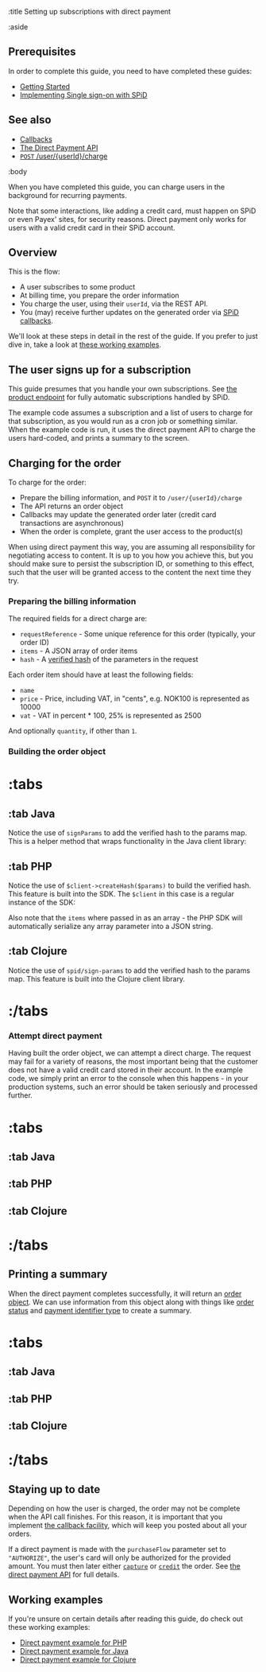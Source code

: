 :title Setting up subscriptions with direct payment

:aside

## Prerequisites

In order to complete this guide, you need to have completed these guides:

- [Getting Started](/getting-started/)
- [Implementing Single sign-on with SPiD](/implementing-sso/)

## See also

- [Callbacks](/callbacks/)
- [The Direct Payment API](/direct-payment-api/)
- [`POST` /user/{userId}/charge](/endpoints/POST/user/{userId}/charge/)

:body

When you have completed this guide, you can charge users in the background for
recurring payments.

Note that some interactions, like adding a credit card, must happen on SPiD or
even Payex' sites, for security reasons. Direct payment only works for users
with a valid credit card in their SPiD account.

## Overview

This is the flow:

- A user subscribes to some product
- At billing time, you prepare the order information
- You charge the user, using their `userId`, via the REST API.
- You (may) receive further updates on the generated order via [SPiD callbacks](/callbacks/).

We'll look at these steps in detail in the rest of the guide. If you prefer to
just dive in, take a look at [these working examples](#working-examples).

## The user signs up for a subscription

This guide presumes that you handle your own subscriptions. See
[the product endpoint](/endpoints/POST/product/) for fully automatic
subscriptions handled by SPiD.

The example code assumes a subscription and a list of users to charge for that
subscription, as you would run as a cron job or something similar. When the
example code is run, it uses the direct payment API to charge the users
hard-coded, and prints a summary to the screen.

## Charging for the order

To charge for the order:

- Prepare the billing information, and `POST` it to `/user/{userId}/charge`
- The API returns an order object
- Callbacks may update the generated order later (credit card transactions are
  asynchronous)
- When the order is complete, grant the user access to the product(s)

When using direct payment this way, you are assuming all responsibility for
negotiating access to content. It is up to you how you achieve this, but you
should make sure to persist the subscription ID, or something to this effect,
such that the user will be granted access to the content the next time they try.

### Preparing the billing information

The required fields for a direct charge are:

- `requestReference` - Some unique reference for this order (typically, your order ID)
- `items` - A JSON array of order items
- `hash` - A [verified hash](/verified-hash/) of the parameters in the request

Each order item should have at least the following fields:

- `name`
- `price` - Price, including VAT, in "cents", e.g. NOK100 is represented as 10000
- `vat` - VAT in percent * 100, 25% is represented as 2500

And optionally `quantity`, if other than `1`.

### Building the order object

# :tabs

## :tab Java

<spid-example lang="java" src="/direct-payment/src/main/java/no/spid/examples/RecurringPaymentProcessor.java" title="Subscription is an object with name, price and vat"/>
<spid-example lang="java" src="/direct-payment/src/main/java/no/spid/examples/RecurringPaymentProcessor.java" title="Create data to POST to /user/{userId}/charge"/>

Notice the use of `signParams` to add the verified hash to the params map. This
is a helper method that wraps functionality in the Java client library:

<spid-example lang="java" src="/direct-payment/src/main/java/no/spid/examples/ApiClient.java" title="Creating the security helper"/>
<spid-example lang="java" src="/direct-payment/src/main/java/no/spid/examples/ApiClient.java" title="Signing parameters"/>

## :tab PHP

<spid-example lang="php" src="/direct-payment/processPayments.php" title="Subscription is an assoc array with name, price and vat"/>
<spid-example lang="php" src="/direct-payment/recurringPayments.php" title="Create data to POST to /user/{userId}/charge"/>

Notice the use of `$client->createHash($params)` to build the verified hash.
This feature is built into the SDK. The `$client` in this case is a regular
instance of the SDK:

<spid-example lang="php" src="/direct-payment/recurringPayments.php" title="Create SPiD client"/>

Also note that the `items` where passed in as an array - the PHP SDK will
automatically serialize any array parameter into a JSON string.

## :tab Clojure

<spid-example lang="clj" src="/direct-payment/src/spid_clojure_direct_payment_example/core.clj" title="Subscription is a map with name, price and vat"/>
<spid-example lang="clj" src="/direct-payment/src/spid_clojure_direct_payment_example/core.clj" title="Create data to POST to /user/{userId}/charge"/>

Notice the use of `spid/sign-params` to add the verified hash to the params map.
This feature is built into the Clojure client library.

# :/tabs

### Attempt direct payment

Having built the order object, we can attempt a direct charge. The request may
fail for a variety of reasons, the most important being that the customer does
not have a valid credit card stored in their account. In the example code, we
simply print an error to the console when this happens - in your production
systems, such an error should be taken seriously and processed further.

# :tabs

## :tab Java

<spid-example lang="java" src="/direct-payment/src/main/java/no/spid/examples/RecurringPaymentProcessor.java" title="Attempting the direct payment"/>

## :tab PHP

<spid-example lang="php" src="/direct-payment/recurringPayments.php" title="Create SPiD client"/>
<spid-example lang="php" src="/direct-payment/recurringPayments.php" title="Attempting the direct payment"/>

## :tab Clojure

<spid-example lang="clj" src="/direct-payment/src/spid_clojure_direct_payment_example/core.clj" title="Attempting the direct payment"/>

# :/tabs

## Printing a summary

When the direct payment completes successfully, it will return an
[order object](/types/order/). We can use information from this object along
with things like [order status](/types/order-status/) and
[payment identifier type](/types/payment-id-type/) to create a summary.

# :tabs

## :tab Java

<spid-example lang="java" src="/direct-payment/src/main/java/no/spid/examples/OrderFormatter.java" title="Preparing order data for the summary"/>
<spid-example lang="java" src="/direct-payment/src/main/java/no/spid/examples/RecurringPaymentProcessor.java" title="Charging the users, and printing a report"/>

## :tab PHP

<spid-example lang="php" repo="php" src="/direct-payment/recurringPayments.php" title="Preparing order data for the summary"/>
<spid-example lang="php" repo="php" src="/direct-payment/processPayments.php" title="Charging the users, and printing a report"/>

## :tab Clojure

<spid-example lang="clj" src="/direct-payment/src/spid_clojure_direct_payment_example/core.clj" title="Preparing order data for the summary"/>
<spid-example lang="clj" src="/direct-payment/src/spid_clojure_direct_payment_example/core.clj" title="Charging the users, and printing a report"/>

# :/tabs

## Staying up to date

Depending on how the user is charged, the order may not be complete when the API
call finishes. For this reason, it is important that you implement
[the callback facility](/callbacks/), which will keep you posted about all your
orders.

If a direct payment is made with the `purchaseFlow` parameter set to
`"AUTHORIZE"`, the user's card will only be authorized for the provided amount.
You must then later either
[`capture`](/endpoints/POST/order/{orderId}/capture/) or
[`credit`](/endpoints/POST/order/{orderId}/credit/) the order. See
[the direct payment API](/direct-payment-api/) for full details.

## Working examples

If you're unsure on certain details after reading this guide, do check
out these working examples:

- [Direct payment example for PHP](https://github.com/schibsted/spid-php-examples/tree/master/direct-payment)
- [Direct payment example for Java](https://github.com/schibsted/spid-java-examples/tree/master/direct-payment)
- [Direct payment example for Clojure](https://github.com/schibsted/spid-clj-examples/tree/master/direct-payment)
